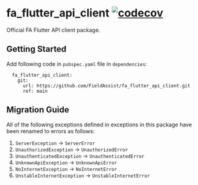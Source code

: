 # fa_flutter_api_client [![codecov](https://codecov.io/gh/FieldAssist/fa_flutter_firebase/branch/main/graph/badge.svg?token=DUR835BOVX)](https://codecov.io/gh/FieldAssist/fa_flutter_firebase)

Official FA Flutter API client package.

## Getting Started

Add following code in `pubspec.yaml` file in `dependencies`:

```
  fa_flutter_api_client:
    git:
      url: https://github.com/FieldAssist/fa_flutter_api_client.git
      ref: main
```

## Migration Guide

All of the following exceptions defined in exceptions in this package have been renamed to errors as follows:

1. `ServerException` -> `ServerError`
2. `UnauthorizedException` -> `UnauthorizedError`
3. `UnauthenticatedException` -> `UnauthenticatedError`
4. `UnknownApiException` -> `UnknownApiError`
5. `NoInternetException` -> `NoInternetError`
6. `UnstableInternetException` -> `UnstableInternetError`
